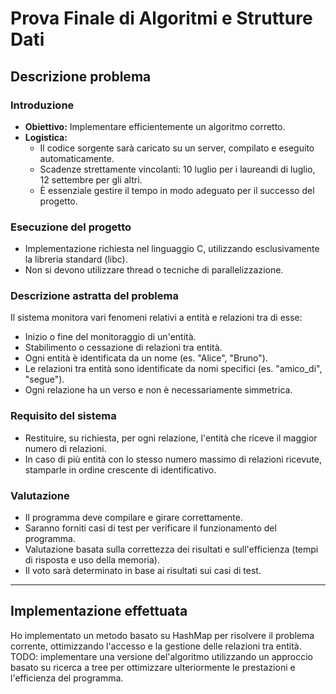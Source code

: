 # Prova Finale di Algoritmi e Strutture Dati

## Descrizione problema
### Introduzione
- **Obiettivo:** Implementare efficientemente un algoritmo corretto.
- **Logistica:**
  - Il codice sorgente sarà caricato su un server, compilato e eseguito automaticamente.
  - Scadenze strettamente vincolanti: 10 luglio per i laureandi di luglio, 12 settembre per gli altri.
  - È essenziale gestire il tempo in modo adeguato per il successo del progetto.

### Esecuzione del progetto
- Implementazione richiesta nel linguaggio C, utilizzando esclusivamente la libreria standard (libc).
- Non si devono utilizzare thread o tecniche di parallelizzazione.

### Descrizione astratta del problema
Il sistema monitora vari fenomeni relativi a entità e relazioni tra di esse:
- Inizio o fine del monitoraggio di un'entità.
- Stabilimento o cessazione di relazioni tra entità.
- Ogni entità è identificata da un nome (es. "Alice", "Bruno").
- Le relazioni tra entità sono identificate da nomi specifici (es. "amico_di", "segue").
- Ogni relazione ha un verso e non è necessariamente simmetrica.

### Requisito del sistema
- Restituire, su richiesta, per ogni relazione, l'entità che riceve il maggior numero di relazioni.
- In caso di più entità con lo stesso numero massimo di relazioni ricevute, stamparle in ordine crescente di identificativo.

### Valutazione
- Il programma deve compilare e girare correttamente.
- Saranno forniti casi di test per verificare il funzionamento del programma.
- Valutazione basata sulla correttezza dei risultati e sull'efficienza (tempi di risposta e uso della memoria).
- Il voto sarà determinato in base ai risultati sui casi di test.

---

## Implementazione effettuata
Ho implementato un metodo basato su HashMap per risolvere il problema corrente, ottimizzando l'accesso e la gestione delle relazioni tra entità.
TODO: implementare una versione del'algoritmo utilizzando un approccio basato su ricerca a tree per ottimizzare ulteriormente le prestazioni e l'efficienza del programma.